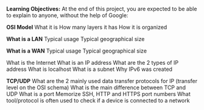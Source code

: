 **Learning Objectives:**
At the end of this project, you are expected to be able to explain to anyone, without the help of Google:

**OSI Model**
What it is
How many layers it has
How it is organized

**What is a LAN**
Typical usage
Typical geographical size

**What is a WAN**
Typical usage
Typical geographical size

What is the Internet
What is an IP address
What are the 2 types of IP address
What is localhost
What is a subnet
Why IPv6 was created

**TCP/UDP**
What are the 2 mainly used data transfer protocols for IP (transfer level on the OSI schema)
What is the main difference between TCP and UDP
What is a port
Memorize SSH, HTTP and HTTPS port numbers
What tool/protocol is often used to check if a device is connected to a network
